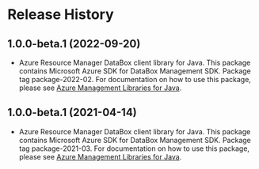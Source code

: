 # Release History

## 1.0.0-beta.1 (2022-09-20)

- Azure Resource Manager DataBox client library for Java. This package contains Microsoft Azure SDK for DataBox Management SDK.  Package tag package-2022-02. For documentation on how to use this package, please see [Azure Management Libraries for Java](https://aka.ms/azsdk/java/mgmt).

## 1.0.0-beta.1 (2021-04-14)

- Azure Resource Manager DataBox client library for Java. This package contains Microsoft Azure SDK for DataBox Management SDK.  Package tag package-2021-03. For documentation on how to use this package, please see [Azure Management Libraries for Java](https://aka.ms/azsdk/java/mgmt).
